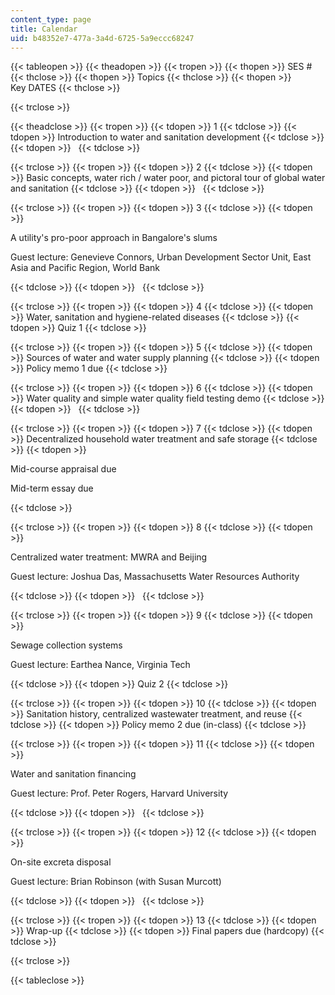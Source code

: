 ```yaml
---
content_type: page
title: Calendar
uid: b48352e7-477a-3a4d-6725-5a9eccc68247
---
```


{{< tableopen >}}
{{< theadopen >}}
{{< tropen >}}
{{< thopen >}}
SES #
{{< thclose >}}
{{< thopen >}}
Topics
{{< thclose >}}
{{< thopen >}}
Key DATES
{{< thclose >}}

{{< trclose >}}

{{< theadclose >}}
{{< tropen >}}
{{< tdopen >}}
1
{{< tdclose >}}
{{< tdopen >}}
Introduction to water and sanitation development
{{< tdclose >}}
{{< tdopen >}}
 
{{< tdclose >}}

{{< trclose >}}
{{< tropen >}}
{{< tdopen >}}
2
{{< tdclose >}}
{{< tdopen >}}
Basic concepts, water rich / water poor, and pictoral tour of global water and sanitation
{{< tdclose >}}
{{< tdopen >}}
 
{{< tdclose >}}

{{< trclose >}}
{{< tropen >}}
{{< tdopen >}}
3
{{< tdclose >}}
{{< tdopen >}}


A utility's pro-poor approach in Bangalore's slums

Guest lecture: Genevieve Connors, Urban Development Sector Unit, East Asia and Pacific Region, World Bank


{{< tdclose >}}
{{< tdopen >}}
 
{{< tdclose >}}

{{< trclose >}}
{{< tropen >}}
{{< tdopen >}}
4
{{< tdclose >}}
{{< tdopen >}}
Water, sanitation and hygiene-related diseases
{{< tdclose >}}
{{< tdopen >}}
Quiz 1
{{< tdclose >}}

{{< trclose >}}
{{< tropen >}}
{{< tdopen >}}
5
{{< tdclose >}}
{{< tdopen >}}
Sources of water and water supply planning
{{< tdclose >}}
{{< tdopen >}}
Policy memo 1 due
{{< tdclose >}}

{{< trclose >}}
{{< tropen >}}
{{< tdopen >}}
6
{{< tdclose >}}
{{< tdopen >}}
Water quality and simple water quality field testing demo
{{< tdclose >}}
{{< tdopen >}}
 
{{< tdclose >}}

{{< trclose >}}
{{< tropen >}}
{{< tdopen >}}
7
{{< tdclose >}}
{{< tdopen >}}
Decentralized household water treatment and safe storage
{{< tdclose >}}
{{< tdopen >}}


Mid-course appraisal due

Mid-term essay due


{{< tdclose >}}

{{< trclose >}}
{{< tropen >}}
{{< tdopen >}}
8
{{< tdclose >}}
{{< tdopen >}}


Centralized water treatment: MWRA and Beijing

Guest lecture: Joshua Das, Massachusetts Water Resources Authority


{{< tdclose >}}
{{< tdopen >}}
 
{{< tdclose >}}

{{< trclose >}}
{{< tropen >}}
{{< tdopen >}}
9
{{< tdclose >}}
{{< tdopen >}}


Sewage collection systems

Guest lecture: Earthea Nance, Virginia Tech


{{< tdclose >}}
{{< tdopen >}}
Quiz 2
{{< tdclose >}}

{{< trclose >}}
{{< tropen >}}
{{< tdopen >}}
10
{{< tdclose >}}
{{< tdopen >}}
Sanitation history, centralized wastewater treatment, and reuse
{{< tdclose >}}
{{< tdopen >}}
Policy memo 2 due (in-class)
{{< tdclose >}}

{{< trclose >}}
{{< tropen >}}
{{< tdopen >}}
11
{{< tdclose >}}
{{< tdopen >}}


Water and sanitation financing

Guest lecture: Prof. Peter Rogers, Harvard University


{{< tdclose >}}
{{< tdopen >}}
 
{{< tdclose >}}

{{< trclose >}}
{{< tropen >}}
{{< tdopen >}}
12
{{< tdclose >}}
{{< tdopen >}}


On-site excreta disposal

Guest lecture: Brian Robinson (with Susan Murcott)


{{< tdclose >}}
{{< tdopen >}}
 
{{< tdclose >}}

{{< trclose >}}
{{< tropen >}}
{{< tdopen >}}
13
{{< tdclose >}}
{{< tdopen >}}
Wrap-up
{{< tdclose >}}
{{< tdopen >}}
Final papers due (hardcopy)
{{< tdclose >}}

{{< trclose >}}

{{< tableclose >}}